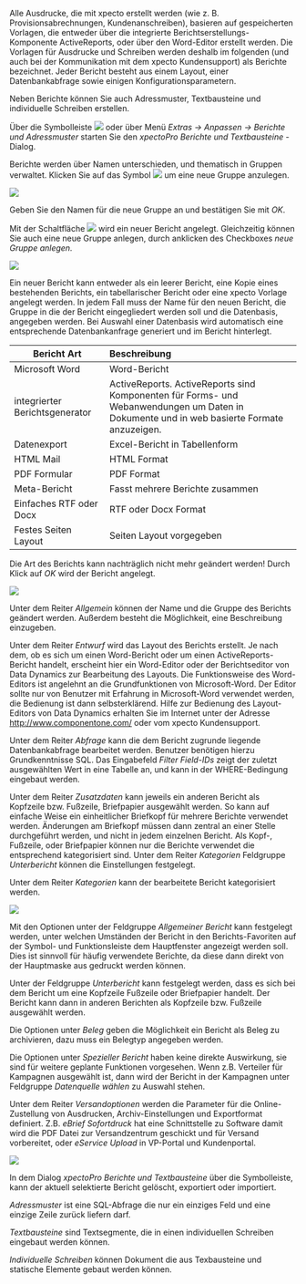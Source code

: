 Alle Ausdrucke, die mit xpecto erstellt werden (wie z. B. Provisionsabrechnungen, Kundenanschreiben), basieren auf gespeicherten Vorlagen, die entweder über die integrierte Berichtserstellungs-Komponente ActiveReports, oder über den Word-Editor erstellt werden. Die Vorlagen für Ausdrucke und Schreiben werden deshalb im folgenden (und auch bei der Kommunikation mit dem xpecto Kundensupport) als Berichte bezeichnet. Jeder Bericht besteht aus einem Layout, einer Datenbankabfrage sowie einigen Konfigurationsparametern. 

Neben Berichte können Sie auch Adressmuster, Textbausteine und individuelle Schreiben erstellen.

Über die Symbolleiste ![](http://xpecto.github.io/docs/img/img_1442245724286.png) oder über Menü *Extras → Anpassen → Berichte und Adressmuster* starten Sie den *xpectoPro Berichte und Textbausteine* -Dialog.

Berichte werden über Namen unterschieden, und thematisch in Gruppen verwaltet. Klicken Sie auf das Symbol ![](http://xpecto.github.io/docs/img/img_1424086630188.png) um eine neue Gruppe anzulegen. 

![](http://xpecto.github.io/docs/img/img_1424086718173.png)

Geben Sie den Namen für die neue Gruppe an und bestätigen Sie mit *OK*.

Mit der Schaltfläche ![](http://xpecto.github.io/docs/img/img_1424086982407.png) wird ein neuer Bericht angelegt. Gleichzeitig können Sie auch eine neue Gruppe anlegen, durch anklicken des Checkboxes *neue Gruppe anlegen.* 

![](http://xpecto.github.io/docs/img/img_1442415998478.png)

Ein neuer Bericht kann entweder als ein leerer Bericht, eine Kopie eines bestehenden Berichts, ein tabellarischer Bericht oder eine xpecto Vorlage angelegt werden. 
In jedem Fall muss der Name für den neuen Bericht, die Gruppe in die der Bericht eingegliedert werden soll und die Datenbasis, angegeben werden. 
Bei Auswahl einer Datenbasis wird automatisch eine entsprechende Datenbankanfrage generiert und im Bericht hinterlegt. 

| Bericht Art           |    Beschreibung     |  
| ------------- |:-------------| 
| Microsoft Word      | Word-Bericht| 
| integrierter Berichtsgenerator  | ActiveReports. ActiveReports sind Komponenten für Forms- und Webanwendungen um Daten in Dokumente und in web basierte Formate anzuzeigen.| 
| Datenexport     | Excel-Bericht in Tabellenform | 
| HTML Mail    | HTML Format | 
| PDF Formular     | PDF Format | 
| Meta-Bericht     | Fasst mehrere Berichte zusammen | 
| Einfaches RTF oder Docx    | RTF oder Docx Format| 
| Festes Seiten Layout    | Seiten Layout vorgegeben| 

Die Art des Berichts kann nachträglich nicht mehr geändert werden! Durch Klick auf *OK* wird der Bericht angelegt.

![](http://xpecto.github.io/docs/img/img_1442317569556.png)

Unter dem Reiter *Allgemein* können der Name und die Gruppe des Berichts geändert werden. Außerdem besteht die Möglichkeit, eine Beschreibung einzugeben.

Unter dem Reiter *Entwurf* wird das Layout des Berichts erstellt. Je nach dem, ob es sich um einen Word-Bericht oder um einen ActiveReports-Bericht handelt, erscheint hier ein Word-Editor oder der Berichtseditor von Data Dynamics zur Bearbeitung des Layouts. Die Funktionsweise des Word-Editors ist angelehnt an die Grundfunktionen von Microsoft-Word. Der Editor sollte nur von Benutzer mit Erfahrung in Microsoft-Word verwendet werden, die Bedienung ist dann selbsterklärend. 
Hilfe zur Bedienung des Layout-Editors von Data Dynamics erhalten Sie im Internet unter der Adresse http://www.componentone.com/ oder vom xpecto Kundensupport.

Unter dem Reiter *Abfrage* kann die dem Bericht zugrunde liegende Datenbankabfrage bearbeitet werden. 
Benutzer benötigen hierzu Grundkenntnisse SQL. Das Eingabefeld *Filter Field-IDs* zeigt der zuletzt ausgewählten Wert in eine Tabelle an, und kann in der WHERE-Bedingung eingebaut werden.

Unter dem Reiter *Zusatzdaten* kann jeweils ein anderen Bericht als Kopfzeile bzw. Fußzeile, Briefpapier ausgewählt werden. So kann auf einfache Weise ein einheitlicher Briefkopf für mehrere Berichte verwendet werden. Änderungen am Briefkopf müssen dann zentral an einer Stelle durchgeführt werden, und nicht in jedem einzelnen Bericht. Als Kopf-, Fußzeile, oder Briefpapier können nur die Berichte verwendet die entsprechend kategorisiert sind. Unter dem Reiter *Kategorien*  Feldgruppe *Unterbericht* können die Einstellungen festgelegt.

Unter dem Reiter *Kategorien* kann der bearbeitete Bericht kategorisiert werden. 

![](http://xpecto.github.io/docs/img/img_1442317999574.png)

Mit den Optionen unter der Feldgruppe *Allgemeiner Bericht* kann festgelegt werden, unter welchen Umständen der Bericht in den Berichts-Favoriten auf der Symbol- und Funktionsleiste dem Hauptfenster angezeigt werden soll. Dies ist sinnvoll für häufig verwendete Berichte, da diese dann direkt von der Hauptmaske aus gedruckt werden können.

 Unter der Feldgruppe *Unterbericht* kann festgelegt werden, dass es sich bei dem Bericht um eine Kopfzeile Fußzeile oder Briefpapier handelt. Der Bericht kann dann in anderen Berichten als Kopfzeile bzw. Fußzeile ausgewählt werden. 

Die Optionen unter *Beleg* geben die Möglichkeit ein Bericht als Beleg zu archivieren, dazu muss ein Belegtyp angegeben werden.

 Die Optionen unter *Spezieller Bericht* haben keine direkte Auswirkung, sie sind für weitere geplante Funktionen vorgesehen. Wenn z.B. Verteiler für Kampagnen ausgewählt ist, dann wird der Bericht in der Kampagnen unter Feldgruppe *Datenquelle wählen* zu Auswahl stehen.

Unter dem Reiter *Versandoptionen* werden die Parameter für die Online-Zustellung von Ausdrucken, Archiv-Einstellungen und Exportformat definiert. Z.B. *eBrief Sofortdruck* hat eine Schnittstelle zu Software damit wird die PDF Datei zur Versandzentrum geschickt und für Versand vorbereitet, oder *eService Upload* in VP-Portal und Kundenportal.

![](http://xpecto.github.io/docs/img/img_1442570315303.png)

In dem Dialog *xpectoPro Berichte und Textbausteine* über die Symbolleiste, kann der aktuell selektierte Bericht gelöscht, exportiert oder importiert. 

*Adressmuster* ist eine SQL-Abfrage die nur ein einziges Feld und eine einzige Zeile zurück liefern darf.

*Textbausteine* sind Textsegmente, die in einen individuellen Schreiben eingebaut werden können. 

*Individuelle Schreiben* können Dokument die aus Texbausteine und statische Elemente gebaut werden können.